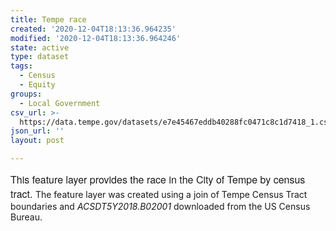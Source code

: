 ```yaml
---
title: Tempe race
created: '2020-12-04T18:13:36.964235'
modified: '2020-12-04T18:13:36.964246'
state: active
type: dataset
tags:
  - Census
  - Equity
groups:
  - Local Government
csv_url: >-
  https://data.tempe.gov/datasets/e7e45467eddb40288fc0471c8c1d7418_1.csv?outSR=%7B%22latestWkid%22%3A3857%2C%22wkid%22%3A102100%7D
json_url: ''
layout: post

---
```

<span style='font-family: &quot;Avenir Next W01&quot;, &quot;Avenir Next W00&quot;, &quot;Avenir Next&quot;, Avenir, &quot;Helvetica Neue&quot;, sans-serif; font-size: 16px;'>This feature layer provides the race in the City of Tempe by census tract. </span>The feature layer was created using a join of Tempe Census Tract boundaries and <i>ACSDT5Y2018.B02001 </i>downloaded from the US Census Bureau.
